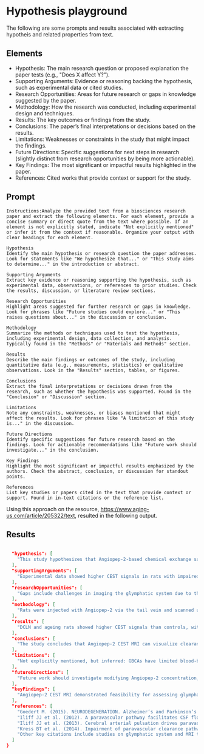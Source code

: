 # Hypothesis playground

The following are some prompts and results associated with extracting hypotheis and 
related properties from text.

## Elements

* Hypothesis: The main research question or proposed explanation the paper tests (e.g., "Does X affect Y?").
* Supporting Arguments: Evidence or reasoning backing the hypothesis, such as experimental data or cited studies.
* Research Opportunities: Areas for future research or gaps in knowledge suggested by the paper.
* Methodology: How the research was conducted, including experimental design and techniques.
* Results: The key outcomes or findings from the study.
* Conclusions: The paper’s final interpretations or decisions based on the results.
* Limitations: Weaknesses or constraints in the study that might impact the findings.
* Future Directions: Specific suggestions for next steps in research (slightly distinct from research opportunities by being more actionable).
* Key Findings: The most significant or impactful results highlighted in the paper.
* References: Cited works that provide context or support for the study.

## Prompt

```
Instructions:Analyze the provided text from a biosciences research paper and extract the following elements. For each element, provide a concise summary or direct quote from the text where possible. If an element is not explicitly stated, indicate "Not explicitly mentioned" or infer it from the context if reasonable. Organize your output with clear headings for each element.

Hypothesis  
Identify the main hypothesis or research question the paper addresses. Look for statements like "We hypothesize that..." or "This study aims to determine..." in the introduction or abstract.

Supporting Arguments  
Extract key evidence or reasoning supporting the hypothesis, such as experimental data, observations, or references to prior studies. Check the results, discussion, or literature review sections.

Research Opportunities  
Highlight areas suggested for further research or gaps in knowledge. Look for phrases like "Future studies could explore..." or "This raises questions about..." in the discussion or conclusion.

Methodology  
Summarize the methods or techniques used to test the hypothesis, including experimental design, data collection, and analysis. Typically found in the "Methods" or "Materials and Methods" section.

Results  
Describe the main findings or outcomes of the study, including quantitative data (e.g., measurements, statistics) or qualitative observations. Look in the "Results" section, tables, or figures.

Conclusions  
Extract the final interpretations or decisions drawn from the research, such as whether the hypothesis was supported. Found in the "Conclusion" or "Discussion" section.

Limitations  
Note any constraints, weaknesses, or biases mentioned that might affect the results. Look for phrases like "A limitation of this study is..." in the discussion.

Future Directions  
Identify specific suggestions for future research based on the findings. Look for actionable recommendations like "Future work should investigate..." in the conclusion.

Key Findings  
Highlight the most significant or impactful results emphasized by the authors. Check the abstract, conclusion, or discussion for standout points.

References  
List key studies or papers cited in the text that provide context or support. Found in in-text citations or the reference list.

```

Using this approach on the resource,  https://www.aging-us.com/article/205322/text, resulted in the following output.

## Results

```json

  "hypothesis": [
    "This study hypothesizes that Angiopep-2-based chemical exchange saturation transfer (CEST) MRI can visualize and assess the clearance function of the glymphatic system in vivo, as indicated by statements like 'we describe an MRI method based on chemical exchange saturation transfer (CEST) of the Angiopep-2 probe to visualize the clearance function of the glymphatic system.'"
  ],
  "supportingArguments": [
    "Experimental data showed higher CEST signals in rats with impaired glymphatic function (e.g., deep cervical lymph node ligation and ageing groups) compared to controls, supporting the hypothesis; references to prior studies (e.g., Iliff et al. 2012, 2013) on glymphatic dysfunction provide additional reasoning."
  ],
  "researchOpportunities": [
    "Gaps include challenges in imaging the glymphatic system due to the blood-brain barrier, as noted in the introduction; the discussion suggests opportunities like exploring CEST sequence optimization and Angiopep-2 modifications for better results."
  ],
  "methodology": [
    "Rats were injected with Angiopep-2 via the tail vein and scanned using CEST-MRI at 7 T at various time points (0, 30, 60, 90, 120 min); models included bilateral deep cervical lymph node ligation and ageing rats, with fluorescence staining and behavioral tests (e.g., Morris water maze) also employed."
  ],
  "results": [
    "DCLN and ageing rats showed higher CEST signals than controls, with peak enhancement at 60 minutes; fluorescence staining confirmed more FITC-Angiopep-2 residue in impaired glymphatic models, and behavioral tests indicated spatial memory decline in DCLN rats."
  ],
  "conclusions": [
    "The study concludes that Angiopep-2 CEST MRI can visualize clearance in the glymphatic system, as stated: 'We conclude that this new MRI method can visualize clearance in the glymphatic system.'"
  ],
  "limitations": [
    "Not explicitly mentioned, but inferred: GBCAs have limited blood-brain barrier penetration, higher doses were used which may not translate to clinical settings, and scanning was limited to a single layer due to time constraints, potentially affecting applicability."
  ],
  "futureDirections": [
    "Future work should investigate modifying Angiopep-2 concentration, optimizing CEST sequences for reduced scanning time and 3D whole-brain imaging, and addressing clinical limitations like injection volume, as suggested in the discussion."
  ],
  "keyFindings": [
    "Angiopep-2 CEST MRI demonstrated feasibility for assessing glymphatic clearance, with higher signals in impaired models (DCLN and ageing rats), confirming its potential for visualizing dysfunction."
  ],
  "references": [
    "Goedert M. (2015). NEURODEGENERATION. Alzheimer’s and Parkinson’s diseases: The prion concept in relation to assembled Aβ, tau, and α-synuclein. Science.",
    "Iliff JJ et al. (2012). A paravascular pathway facilitates CSF flow through the brain parenchyma and the clearance of interstitial solutes, including amyloid β. Sci Transl Med.",
    "Iliff JJ et al. (2013). Cerebral arterial pulsation drives paravascular CSF-interstitial fluid exchange in the murine brain. J Neurosci.",
    "Kress BT et al. (2014). Impairment of paravascular clearance pathways in the aging brain. Ann Neurol.",
    "Other key citations include studies on glymphatic system and MRI techniques, such as those by Da Mesquita S. (2018) and Ringstad G. (2017)."
  ]
}

```
